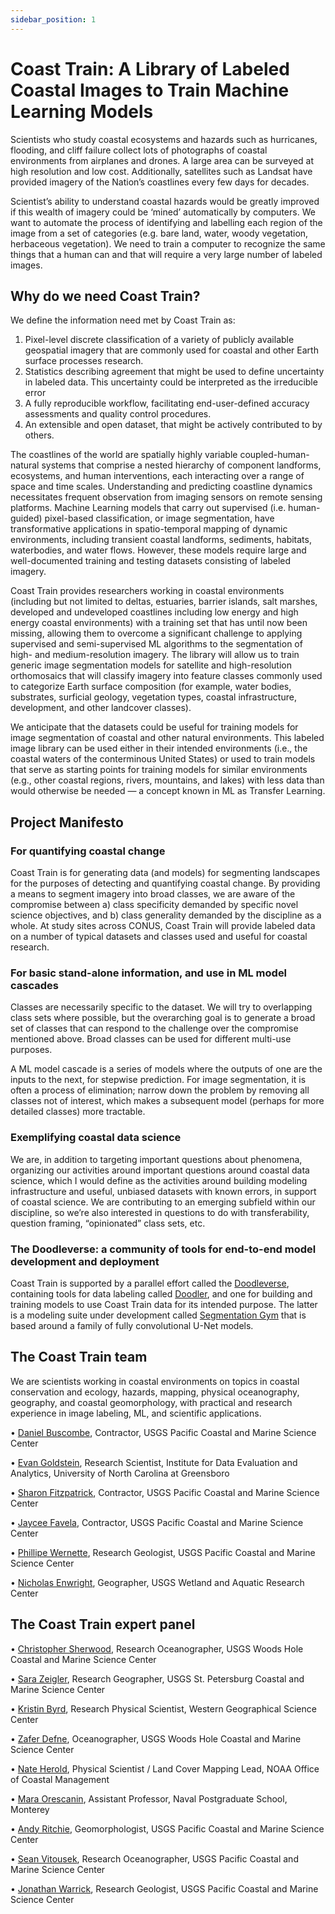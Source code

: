 ```yaml
---
sidebar_position: 1
---
```


# Coast Train: A Library of Labeled Coastal Images to Train Machine Learning Models

Scientists who study coastal ecosystems and hazards such as hurricanes, flooding, and cliff failure collect lots of photographs of coastal environments from airplanes and drones. A large area can be surveyed at high resolution and low cost. Additionally, satellites such as Landsat have provided imagery of the Nation’s coastlines every few days for decades. 

Scientist’s ability to understand coastal hazards would be greatly improved if this wealth of imagery could be ‘mined’ automatically by computers. We want to automate the process of identifying and labelling each region of the image from a set of categories (e.g. bare land, water, woody vegetation, herbaceous vegetation). We need to train a computer to recognize the same things that a human can and that will require a very large number of labeled images.

## Why do we need Coast Train?

We define the information need met by Coast Train as:
1. Pixel-level discrete classification of a variety of publicly available geospatial imagery that are commonly used for coastal and other Earth surface processes research.
2. Statistics describing agreement that might be used to define uncertainty in labeled data. This uncertainty could be interpreted as the irreducible error
3. A fully reproducible workflow, facilitating end-user-defined accuracy assessments and quality control procedures. 
4. An extensible and open dataset, that might be actively contributed to by others.

The coastlines of the world are spatially highly variable coupled-human-natural systems that comprise a nested hierarchy of component landforms, ecosystems, and human interventions, each interacting over a range of space and time scales. Understanding and predicting coastline dynamics necessitates frequent observation from imaging sensors on remote sensing platforms. Machine Learning models that carry out supervised (i.e. human-guided) pixel-based classification, or image segmentation, have transformative applications in spatio-temporal mapping of dynamic environments, including transient coastal landforms, sediments, habitats, waterbodies, and water flows. However, these models require large and well-documented training and testing datasets consisting of labeled imagery. 

Coast Train provides researchers working in coastal environments (including but not limited to deltas, estuaries, barrier islands, salt marshes, developed and undeveloped coastlines including low energy and high energy coastal environments) with a training set that has until now been missing, allowing them to overcome a significant challenge to applying supervised and semi-supervised ML algorithms to the segmentation of high- and medium-resolution imagery. The library will allow us to train generic image segmentation models for satellite and high-resolution orthomosaics that will classify imagery into feature classes commonly used to categorize Earth surface composition (for example, water bodies, substrates, surficial geology, vegetation types, coastal infrastructure, development, and other landcover classes).

We anticipate that the datasets could be useful for training models for image segmentation of coastal and other natural environments. This labeled image library can be used either in their intended environments (i.e., the coastal waters of the conterminous United States) or used to train models that serve as starting points for training models for similar environments (e.g., other coastal regions, rivers, mountains, and lakes) with less data than would otherwise be needed — a concept known in ML as Transfer Learning.

## Project Manifesto

### For quantifying coastal change
Coast Train is for generating data (and models) for segmenting landscapes for the purposes of detecting and quantifying coastal change. By providing a means to segment imagery into broad classes, we are aware of the compromise between a) class specificity demanded by specific novel science objectives, and b) class generality demanded by the discipline as a whole. At study sites across CONUS, Coast Train will provide labeled data on a number of typical datasets and classes used and useful for coastal research.

### For basic stand-alone information, and use in ML model cascades
Classes are necessarily specific to the dataset. We will try to overlapping class sets where possible, but the overarching goal is to generate a broad set of classes that can respond to the challenge over the compromise mentioned above. Broad classes can be used for different multi-use purposes.

A ML model cascade is a series of models where the outputs of one are the inputs to the next, for stepwise prediction. For image segmentation, it is often a process of elimination; narrow down the problem by removing all classes not of interest, which makes a subsequent model (perhaps for more detailed classes) more tractable.

### Exemplifying coastal data science
We are, in addition to targeting important questions about phenomena, organizing our activities around important questions around coastal data science, which I would define as the activities around building modeling infrastructure and useful, unbiased datasets with known errors, in support of coastal science. We are contributing to an emerging subfield within our discipline, so we’re also interested in questions to do with transferability, question framing, “opinionated” class sets, etc.

### The Doodleverse: a community of tools for end-to-end model development and deployment
Coast Train is supported by a parallel effort called the [Doodleverse](https://github.com/Doodleverse/), containing tools for data labeling called [Doodler](https://dbuscombe-usgs.github.io/dash_doodler/), and one for building and training models to use Coast Train data for its intended purpose. The latter is a modeling suite under development called [Segmentation Gym](https://github.com/dbuscombe-usgs/segmentation_gym) that is based around a family of fully convolutional U-Net models.


## The Coast Train team

We are scientists working in coastal environments on topics in coastal conservation and ecology, hazards, mapping, physical oceanography, geography, and coastal geomorphology, with practical and research experience in image labeling, ML, and scientific applications.

• [Daniel Buscombe](https://scholar.google.com/citations?user=bwVl0NwAAAAJ&hl=en), Contractor, USGS Pacific Coastal and Marine Science Center

• [Evan Goldstein](https://ebgoldstein.wordpress.com/), Research Scientist, Institute for Data Evaluation and Analytics, University of North Carolina at Greensboro

• [Sharon Fitzpatrick](https://www.linkedin.com/in/sharon-fitzpatrick-9088b31b3), Contractor, USGS Pacific Coastal and Marine Science Center

• [Jaycee Favela](https://orcid.org/0000-0001-9175-8324), Contractor, USGS Pacific Coastal and Marine Science Center

• [Phillipe Wernette](https://www.usgs.gov/staff-profiles/phillipe-a-wernette?qt-staff_profile_science_products=3#qt-staff_profile_science_products), Research Geologist, USGS Pacific Coastal and Marine Science Center

• [Nicholas Enwright](https://www.usgs.gov/staff-profiles/nicholas-m-enwright?qt-staff_profile_science_products=0#qt-staff_profile_science_products), Geographer, USGS Wetland and Aquatic Research Center


## The Coast Train expert panel
• [Christopher Sherwood](https://www.usgs.gov/staff-profiles/christopher-sherwood?qt-staff_profile_science_products=0#qt-staff_profile_science_products), Research Oceanographer, USGS Woods Hole Coastal and Marine Science Center

• [Sara Zeigler](https://www.usgs.gov/staff-profiles/sara-l-zeigler?qt-staff_profile_science_products=0#qt-staff_profile_science_products), Research Geographer, USGS St. Petersburg Coastal and Marine Science Center

• [Kristin Byrd](https://www.usgs.gov/staff-profiles/kristin-byrd?qt-staff_profile_science_products=0#qt-staff_profile_science_products), Research Physical Scientist, Western Geographical Science Center

• [Zafer Defne](https://www.usgs.gov/staff-profiles/zafer-defne?qt-staff_profile_science_products=0#qt-staff_profile_science_products), Oceanographer, USGS Woods Hole Coastal and Marine Science Center

• [Nate Herold](https://coast.noaa.gov/digitalcoast/data/ccapregional.html), Physical Scientist / Land Cover Mapping Lead, NOAA Office of Coastal Management

• [Mara Orescanin](https://nps.edu/faculty-profiles/-/cv/msoresca), Assistant Professor, Naval Postgraduate School, Monterey

• [Andy Ritchie](https://www.usgs.gov/staff-profiles/andy-ritchie?qt-staff_profile_science_products=0#qt-staff_profile_science_products), Geomorphologist, USGS Pacific Coastal and Marine Science Center

• [Sean Vitousek](https://www.usgs.gov/staff-profiles/sean-vitousek?qt-staff_profile_science_products=3#qt-staff_profile_science_products), Research Oceanographer, USGS Pacific Coastal and Marine Science Center

• [Jonathan Warrick](https://www.usgs.gov/staff-profiles/jonathan-warrick?qt-staff_profile_science_products=0#qt-staff_profile_science_products), Research Geologist, USGS Pacific Coastal and Marine Science Center


